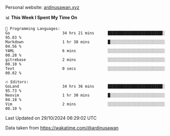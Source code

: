 Personal website: [ardinusawan.xyz](https://ardinusawan.xyz)

<!--START_SECTION:waka-->
📊 **This Week I Spent My Time On** 

```text
💬 Programming Languages: 
Go                       34 hrs 21 mins      ████████████████████████░   95.03 % 
Markdown                 1 hr 38 mins        █░░░░░░░░░░░░░░░░░░░░░░░░   04.56 % 
YAML                     6 mins              ░░░░░░░░░░░░░░░░░░░░░░░░░   00.28 % 
gitrebase                2 mins              ░░░░░░░░░░░░░░░░░░░░░░░░░   00.10 % 
Text                     0 secs              ░░░░░░░░░░░░░░░░░░░░░░░░░   00.02 % 

🔥 Editors: 
GoLand                   34 hrs 36 mins      ████████████████████████░   95.73 % 
Neovim                   1 hr 30 mins        █░░░░░░░░░░░░░░░░░░░░░░░░   04.18 % 
Vim                      2 mins              ░░░░░░░░░░░░░░░░░░░░░░░░░   00.10 % 
```


 Last Updated on 29/10/2024 06:29:02 UTC
<!--END_SECTION:waka-->
Data taken from https://wakatime.com/@ardinusawan
